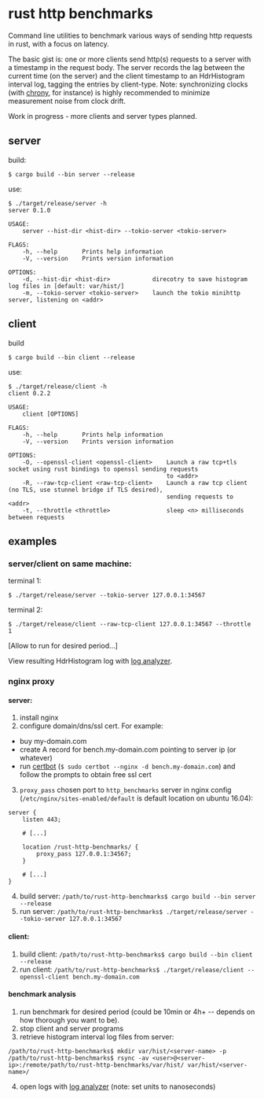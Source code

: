 # rust http benchmarks

Command line utilities to benchmark various ways of sending http requests in rust, with a focus on latency.

The basic gist is: one or more clients send http(s) requests to a server with a timestamp in the request body.
The server records the lag between the current time (on the server) and the client timestamp to an
HdrHistogram interval log, tagging the entries by client-type. Note: synchronizing clocks (with
[chrony](https://chrony.tuxfamily.org/), for instance) is highly recommended to minimize measurement
noise from clock drift.

Work in progress - more clients and server types planned.

## server

build:

```console
$ cargo build --bin server --release
```

use:

```console
$ ./target/release/server -h
server 0.1.0

USAGE:
    server --hist-dir <hist-dir> --tokio-server <tokio-server>

FLAGS:
    -h, --help       Prints help information
    -V, --version    Prints version information

OPTIONS:
    -d, --hist-dir <hist-dir>            direcotry to save histogram log files in [default: var/hist/]
    -m, --tokio-server <tokio-server>    launch the tokio minihttp server, listening on <addr>
```

## client

build

```
$ cargo build --bin client --release
```

use:

```console
$ ./target/release/client -h
client 0.2.2

USAGE:
    client [OPTIONS]

FLAGS:
    -h, --help       Prints help information
    -V, --version    Prints version information

OPTIONS:
    -O, --openssl-client <openssl-client>    Launch a raw tcp+tls socket using rust bindings to openssl sending requests
                                             to <addr>
    -R, --raw-tcp-client <raw-tcp-client>    Launch a raw tcp client (no TLS, use stunnel bridge if TLS desired),
                                             sending requests to <addr>
    -t, --throttle <throttle>                sleep <n> milliseconds between requests
```

## examples

### server/client on same machine:

terminal 1:

```console
$ ./target/release/server --tokio-server 127.0.0.1:34567
```

terminal 2:

```console
$ ./target/release/client --raw-tcp-client 127.0.0.1:34567 --throttle 1
```

[Allow to run for desired period...]

View resulting HdrHistogram log with [log analyzer](https://hdrhistogram.github.io/HdrHistogramJSDemo/logparser.html).

### nginx proxy

#### server:

1. install nginx
2. configure domain/dns/ssl cert. For example:
  - buy my-domain.com
  - create A record for bench.my-domain.com pointing to server ip (or whatever)
  - run [certbot](https://certbot.eff.org/) (`$ sudo certbot --nginx -d bench.my-domain.com`) and follow the prompts to obtain free ssl cert
3. `proxy_pass` chosen port to `http_benchmarks` server in nginx config (`/etc/nginx/sites-enabled/default` is default location on ubuntu 16.04):
  ```
  server {
      listen 443;

      # [...]

      location /rust-http-benchmarks/ {
          proxy_pass 127.0.0.1:34567;
      }

      # [...]
  }
  ```
4. build server: `/path/to/rust-http-benchmarks$ cargo build --bin server --release`
5. run server: `/path/to/rust-http-benchmarks$ ./target/release/server --tokio-server 127.0.0.1:34567`

#### client:

1. build client: `/path/to/rust-http-benchmarks$ cargo build --bin client --release`
2. run client: `/path/to/rust-http-benchmarks$ ./target/release/client --openssl-client bench.my-domain.com`

#### benchmark analysis

1. run benchmark for desired period (could be 10min or 4h+ -- depends on how thorough you want to be).
2. stop client and server programs
3. retrieve histogram interval log files from server:
  ```console
  /path/to/rust-http-benchmarks$ mkdir var/hist/<server-name> -p
  /path/to/rust-http-benchmarks$ rsync -av <user>@<server-ip>:/remote/path/to/rust-http-benchmarks/var/hist/ var/hist/<server-name>/
  ```
4. open logs with [log analyzer](https://hdrhistogram.github.io/HdrHistogramJSDemo/logparser.html) (note: set units to nanoseconds)

